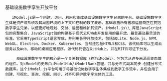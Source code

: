基础设施数字孪生开放平台

       iModel.js是一个创建、访问、利用和集成基础设施数字孪生兄弟的平台。基础设施数字孪生体是资产或系统及其周围环境的上下文和控制的数字表示。基础设施所有者和运营商正在拥抱数字孪生兄弟，以便更好地规划、交付、运营和维护其资产。iModel.js\\_库是JavaScript包的完整集合，JavaScript包的构建基于现代云和Web开发使用的最开放、最普遍及最灵活的标准。它采用TypeScript语言写成，并利用各种开放技术，包括SQLite、Node.js、NPM、WebGL、Electron、Docker、Kubernetes，当然还包括HTML5和CSS。该代码库可以生成云服务以及Web、移动和桌面应用程序。源代码托管在GitHub上，并在MIT许可证下分发。

         基础设施数字孪生的核心是一个关系数据库（称为iModel），它包含从许多来源组装而成的组件。对iModel的更改由iModelHub/iModelBank管理，并与分布式副本同步—创建分布式数据库。这个iModel.js平台可用于将基础设施数字孪生体集成到数字工作流中，并包含用于创建、可视化、查询、挖掘、同步、对齐和保护数字孪生体的工具。





